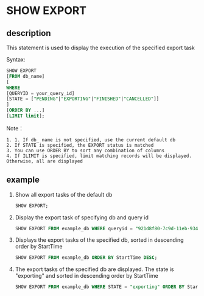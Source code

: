 # SHOW EXPORT

## description

This statement is used to display the execution of the specified export task

Syntax:

```sql
SHOW EXPORT
[FROM db_name]
[
WHERE
[QUERYID = your_query_id]
[STATE = ["PENDING"|"EXPORTING"|"FINISHED"|"CANCELLED"]]
]
[ORDER BY ...]
[LIMIT limit];
```

Note：

```plain text
1. 1. If db_ name is not specified, use the current default db
2. If STATE is specified, the EXPORT status is matched
3. You can use ORDER BY to sort any combination of columns
4. If ILIMIT is specified, limit matching records will be displayed. Otherwise, all are displayed
```

## example

1. Show all export tasks of the default db

    ```sql
    SHOW EXPORT;
    ```

2. Display the export task of specifying db and query id

    ```sql
    SHOW EXPORT FROM example_db WHERE queryid = "921d8f80-7c9d-11eb-9342-acde48001122";
    ```

3. Displays the export tasks of the specified db, sorted in descending order by StartTime

    ```sql
    SHOW EXPORT FROM example_db ORDER BY StartTime DESC;
    ```

4. The export tasks of the specified db are displayed. The state is "exporting" and sorted in descending order by StartTime

    ```sql
    SHOW EXPORT FROM example_db WHERE STATE = "exporting" ORDER BY StartTime DESC;
    ```
